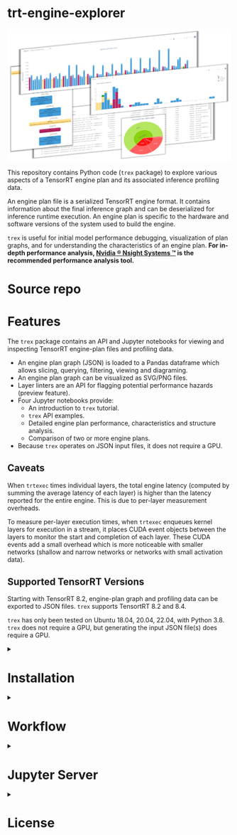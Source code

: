 # trt-engine-explorer
![](images/trex.png)

This repository contains Python code (`trex` package) to explore various aspects of a TensorRT engine plan and its associated inference profiling data.

An engine plan file is a serialized TensorRT engine format. It contains information about the final inference graph and can be deserialized for inference runtime execution.  An engine plan is specific to the hardware and software versions of the system used to build the engine.

`trex` is useful for initial model performance debugging, visualization of plan graphs, and for understanding the characteristics of an engine plan. <b>For in-depth performance analysis, [Nvidia &reg; Nsight Systems &trade;](https://developer.nvidia.com/nsight-systems) is the recommended performance analysis tool.</b>

# Source repo


# Features
The `trex` package contains an API and Jupyter notebooks for viewing and inspecting TensorRT engine-plan files and profiling data.

* An engine plan graph (JSON) is loaded to a Pandas dataframe which allows slicing, querying, filtering, viewing and diagraming.
* An engine plan graph can be visualized as SVG/PNG files.
* Layer linters are an API for flagging potential performance hazards (preview feature).
* Four Jupyter notebooks provide:
  * An introduction to `trex` tutorial.
  * `trex` API examples.
  * Detailed engine plan performance, characteristics and structure analysis.
  * Comparison of two or more engine plans.
* Because `trex` operates on JSON input files, it does not require a GPU.

## Caveats
When `trtexec` times individual layers, the total engine latency (computed by summing the average latency of each layer) is higher than the latency reported for the entire engine. This is due to per-layer measurement overheads.

To measure per-layer execution times, when `trtexec` enqueues kernel layers for execution in a stream, it places CUDA event objects between the layers to monitor the start and completion of each layer. These CUDA events add a small overhead which is more noticeable with smaller networks (shallow and narrow networks or networks with small activation data).

## Supported TensorRT Versions
Starting with TensorRT 8.2, engine-plan graph and profiling data can be exported to JSON files. `trex` supports TensortRT 8.2 and 8.4.

`trex` has only been tested on Ubuntu 18.04, 20.04, 22.04, with Python 3.8.<br>
`trex` does not require a GPU, but generating the input JSON file(s) does require a GPU.

<details><summary><h1>Installation</h1></summary>


The instructions below detail how to use a Python3 virtualenv for installing and using trex (Python 3.8+ is required).

### 1. Clone the trex code repository from TensorRT OSS repository
```
$ git clone https://github.com/NVIDIA/TensorRT.git
```

### 2. Create and activate a Python virtual environment
The commands listed below create and activate a Python virtual enviornment named ```env_trex``` which is stored in a directory by the same name, and configures the current shell to use it as the default python environment.

```
$ cd TensorRT/tools/experimental/trt-engine-explorer
$ python3 -m virtualenv env_trex
$ source env_trex/bin/activate
```

### 3. Install trex in development mode and the Jupyter extensions required for the notebooks
```
$ python3 -m pip install -e .
$ jupyter nbextension enable widgetsnbextension --user --py
```

### 4. Install Graphviz
Generating dot and SVG graphs requires Graphviz, an open source graph visualization software:
```
$ sudo apt-get --yes install graphviz
```
</details>

<details><summary><h1>Workflow</h1></summary>

The typical `trex` workflow is depicted below:
1. <b>Convert</b> an external model to a TensorRT `INetworkDefinition`.
2. <b>Build</b> a TensorRT engine.
3. <b>Profile</b> the engine while creating the necessary JSON files.
4. <b>Explore</b> the engine by loading the JSON files in a `trex` notebook.
<br>

![](images/trex-overview.png)

The Python script `utils/process_engine.py` implements this workflow for ONNX models:
1. Use `trtexec` to import an ONNX model and create an engine.
2. Load the engine and create an engine-graph JSON file.
3. Use `trtexec` to profile the engine's inference execution and store the results in an engine profiling JSON file.
4. Create an engine graph diagram in SVG format.
<br>

For more information see [TensorRT Engine Inspector](https://docs.nvidia.com/deeplearning/tensorrt/developer-guide/index.html#engine-inspector) and the [Tutorial](notebooks/tutorial.ipynb) notebook.
</details>

<details><summary><h1>Jupyter Server</h1></summary>

Launch the Jupyter notebook server as detailed below and open your browser at `http://localhost:8888` or `http://<your-ip-address>:8888`
```
$ jupyter-notebook --ip=0.0.0.0 --no-browser
```

</details>

<details><summary><h1>License</h1></summary>

The TensorRT Engine Explorer license can be found in the [LICENSE](LICENSE.txt) file.

</details>
